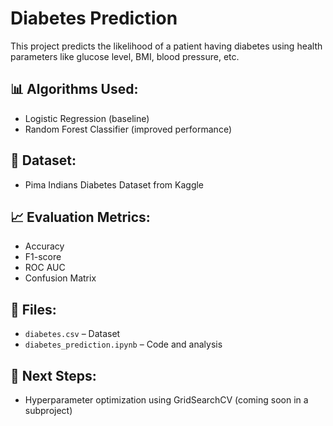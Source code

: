 # Diabetes Prediction

This project predicts the likelihood of a patient having diabetes using health parameters like glucose level, BMI, blood pressure, etc.

## 📊 Algorithms Used:
- Logistic Regression (baseline)
- Random Forest Classifier (improved performance)

## 🧪 Dataset:
- Pima Indians Diabetes Dataset from Kaggle

## 📈 Evaluation Metrics:
- Accuracy
- F1-score
- ROC AUC
- Confusion Matrix

## 📁 Files:
- `diabetes.csv` – Dataset
- `diabetes_prediction.ipynb` – Code and analysis

## 📌 Next Steps:
- Hyperparameter optimization using GridSearchCV (coming soon in a subproject)
